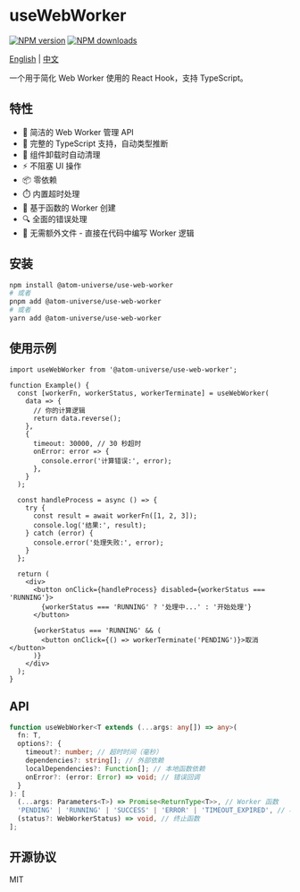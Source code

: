 # useWebWorker

[![NPM version](https://img.shields.io/npm/v/@atom-universe/use-web-worker.svg?style=flat)](https://npmjs.com/package/@atom-universe/use-web-worker)
[![NPM downloads](http://img.shields.io/npm/dm/@atom-universe/use-web-worker.svg?style=flat)](https://npmjs.com/package/@atom-universe/use-web-worker)

[English](README.md) | [中文](README_CN.md)

一个用于简化 Web Worker 使用的 React Hook，支持 TypeScript。

## 特性

- 🚀 简洁的 Web Worker 管理 API
- 💪 完整的 TypeScript 支持，自动类型推断
- 🔄 组件卸载时自动清理
- ⚡ 不阻塞 UI 操作
- 📦 零依赖
- ⏱️ 内置超时处理
- 🎯 基于函数的 Worker 创建
- 🔍 全面的错误处理
- 📝 无需额外文件 - 直接在代码中编写 Worker 逻辑

## 安装

```bash
npm install @atom-universe/use-web-worker
# 或者
pnpm add @atom-universe/use-web-worker
# 或者
yarn add @atom-universe/use-web-worker
```

## 使用示例

```tsx
import useWebWorker from '@atom-universe/use-web-worker';

function Example() {
  const [workerFn, workerStatus, workerTerminate] = useWebWorker(
    data => {
      // 你的计算逻辑
      return data.reverse();
    },
    {
      timeout: 30000, // 30 秒超时
      onError: error => {
        console.error('计算错误:', error);
      },
    }
  );

  const handleProcess = async () => {
    try {
      const result = await workerFn([1, 2, 3]);
      console.log('结果:', result);
    } catch (error) {
      console.error('处理失败:', error);
    }
  };

  return (
    <div>
      <button onClick={handleProcess} disabled={workerStatus === 'RUNNING'}>
        {workerStatus === 'RUNNING' ? '处理中...' : '开始处理'}
      </button>

      {workerStatus === 'RUNNING' && (
        <button onClick={() => workerTerminate('PENDING')}>取消</button>
      )}
    </div>
  );
}
```

## API

```typescript
function useWebWorker<T extends (...args: any[]) => any>(
  fn: T,
  options?: {
    timeout?: number; // 超时时间（毫秒）
    dependencies?: string[]; // 外部依赖
    localDependencies?: Function[]; // 本地函数依赖
    onError?: (error: Error) => void; // 错误回调
  }
): [
  (...args: Parameters<T>) => Promise<ReturnType<T>>, // Worker 函数
  'PENDING' | 'RUNNING' | 'SUCCESS' | 'ERROR' | 'TIMEOUT_EXPIRED', // 状态
  (status?: WebWorkerStatus) => void, // 终止函数
];
```

## 开源协议

MIT
